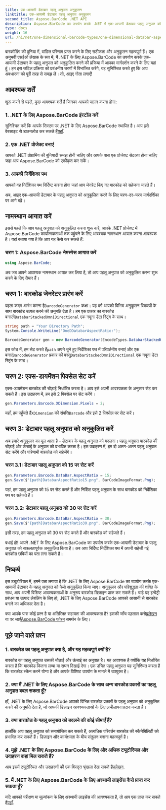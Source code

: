 ```yaml
---
title: एक-आयामी डेटाबार पहलू अनुपात अनुकूलन
linktitle: एक-आयामी डेटाबार पहलू अनुपात अनुकूलन
second_title: Aspose.BarCode .NET API
description: Aspose.BarCode का उपयोग करके .NET में एक-आयामी डेटाबार पहलू अनुपात को अनुकूलित करना सीखें। बारकोड परिशुद्धता और डिज़ाइन बढ़ाएँ।
type: docs
weight: 16
url: /hi/net/one-dimensional-barcode-types/one-dimensional-databar-aspect-ratio-customization/
---
```


बारकोडिंग की दुनिया में, वांछित परिणाम प्राप्त करने के लिए सटीकता और अनुकूलन महत्वपूर्ण हैं। एक अनुभवी एसईओ लेखक के रूप में, मैं .NET के लिए Aspose.BarCode का उपयोग करके एक-आयामी डेटाबार के पहलू अनुपात को अनुकूलित करने की प्रक्रिया में आपका मार्गदर्शन करने के लिए यहां हूं। हम इस जटिल प्रक्रिया को प्रबंधनीय चरणों में विभाजित करेंगे, यह सुनिश्चित करते हुए कि आप अवधारणा को पूरी तरह से समझ लें। तो, आइए गोता लगाएँ!

## आवश्यक शर्तें

शुरू करने से पहले, कुछ आवश्यक शर्तें हैं जिनका आपको पालन करना होगा:

### 1. .NET के लिए Aspose.BarCode इंस्टॉल करें

 सुनिश्चित करें कि आपके सिस्टम पर .NET के लिए Aspose.BarCode स्थापित है। आप इसे वेबसाइट से डाउनलोड कर सकते हैं[यहाँ](https://releases.aspose.com/barcode/net/).

### 2. एक .NET प्रोजेक्ट बनाएं

आपको .NET प्रोग्रामिंग की बुनियादी समझ होनी चाहिए और आपके पास एक प्रोजेक्ट सेटअप होना चाहिए जहां आप Aspose.BarCode को एकीकृत कर सकें।

### 3. आपकी निर्देशिका पथ

आपको वह निर्देशिका पथ निर्दिष्ट करना होगा जहां आप जेनरेट किए गए बारकोड को सहेजना चाहते हैं।

अब, आइए एक-आयामी डेटाबार के पहलू अनुपात को अनुकूलित करने के लिए चरण-दर-चरण मार्गदर्शिका पर आगे बढ़ें।

## नामस्थान आयात करें

इससे पहले कि आप पहलू अनुपात को अनुकूलित करना शुरू करें, आपके .NET प्रोजेक्ट में Aspose.BarCode कार्यात्मकताओं तक पहुंचने के लिए आवश्यक नामस्थान आयात करना आवश्यक है। यहां बताया गया है कि आप यह कैसे कर सकते हैं:

### चरण 1: Aspose.BarCode नेमस्पेस आयात करें

```csharp
using Aspose.BarCode;
```

अब जब आपने आवश्यक नामस्थान आयात कर लिया है, तो आप पहलू अनुपात को अनुकूलित करना शुरू करने के लिए तैयार हैं।

## चरण 1: बारकोड जेनरेटर प्रारंभ करें

 पहला कदम आरंभ करना है`BarcodeGenerator` कक्षा। यह वर्ग आपको विभिन्न अनुकूलन विकल्पों के साथ बारकोड उत्पन्न करने की अनुमति देता है। हम एक प्रकार का बारकोड बनाएंगे`DatabarStackedOmniDirectional` एक नमूना डेटा स्ट्रिंग के साथ।

```csharp
string path = "Your Directory Path";
System.Console.WriteLine("OneDDatabarAspectRatio:");

BarcodeGenerator gen = new BarcodeGenerator(EncodeTypes.DatabarStackedOmniDirectional, "(01)12345678901231");
```

 इस कोड में, हम सेट करते हैं`path` अपने चुने हुए निर्देशिका पथ में परिवर्तनीय बनाएं और एक बनाएं`BarcodeGenerator` प्रकार की वस्तु`DatabarStackedOmniDirectional` एक नमूना डेटा स्ट्रिंग के साथ।

## चरण 2: एक्स-डायमेंशन पिक्सेल सेट करें

एक्स-डायमेंशन बारकोड की चौड़ाई निर्धारित करता है। आप इसे अपनी आवश्यकता के अनुसार सेट कर सकते हैं। इस उदाहरण में, हम इसे 2 पिक्सेल पर सेट करेंगे।

```csharp
gen.Parameters.Barcode.XDimension.Pixels = 2;
```

 यहाँ, हम पहुँचते हैं`XDimension` की संपत्ति`Barcode` और इसे 2 पिक्सेल पर सेट करें।

## चरण 3: डेटाबार पहलू अनुपात को अनुकूलित करें

अब हमारे अनुकूलन का मूल आता है - डेटाबार के पहलू अनुपात को बदलना। पहलू अनुपात बारकोड की चौड़ाई और ऊंचाई के अनुपात को प्रभावित करता है। इस उदाहरण में, हम दो अलग-अलग पहलू अनुपात सेट करेंगे और परिणामी बारकोड को सहेजेंगे।

### चरण 3.1: डेटाबार पहलू अनुपात को 15 पर सेट करें

```csharp
gen.Parameters.Barcode.DataBar.AspectRatio = 15;
gen.Save($"{path}DatabarAspectRatio15.png", BarCodeImageFormat.Png);
```

यहां, हम पहलू अनुपात को 15 पर सेट करते हैं और निर्दिष्ट पहलू अनुपात के साथ बारकोड को निर्देशिका पथ पर सहेजते हैं।

### चरण 3.2: डेटाबार पहलू अनुपात को 30 पर सेट करें

```csharp
gen.Parameters.Barcode.DataBar.AspectRatio = 30;
gen.Save($"{path}DatabarAspectRatio30.png", BarCodeImageFormat.Png);
```

इसी तरह, हम पहलू अनुपात को 30 पर सेट करते हैं और बारकोड को सहेजते हैं।

बधाई हो! आपने .NET के लिए Aspose.BarCode का उपयोग करके एक-आयामी डेटाबार के पहलू अनुपात को सफलतापूर्वक अनुकूलित किया है। अब आप निर्दिष्ट निर्देशिका पथ में अपनी सहेजी गई बारकोड छवियों का पता लगा सकते हैं।

## निष्कर्ष

इस ट्यूटोरियल में, हमने पता लगाया है कि .NET के लिए Aspose.BarCode का उपयोग करके एक-आयामी डेटाबार के पहलू अनुपात को कैसे अनुकूलित किया जाए। अनुकूलन और परिशुद्धता की शक्ति के साथ, आप अपनी विशिष्ट आवश्यकताओं के अनुरूप बारकोड डिज़ाइन प्राप्त कर सकते हैं। चाहे यह इन्वेंट्री प्रबंधन या उत्पाद लेबलिंग के लिए हो, .NET के लिए Aspose.BarCode आपको आसानी से बारकोड बनाने का अधिकार देता है।

 क्या आपके पास कोई प्रश्न है या अतिरिक्त सहायता की आवश्यकता है? इसकी जाँच पड़ताल करो[प्रलेखन](https://reference.aspose.com/barcode/net/) या पर जाएँ[Aspose.BarCode फोरम](https://forum.aspose.com/c/barcode/13) समर्थन के लिए।

## पूछे जाने वाले प्रश्न

### 1. बारकोड का पहलू अनुपात क्या है, और यह महत्वपूर्ण क्यों है?

बारकोड का पहलू अनुपात उसकी चौड़ाई और ऊंचाई का अनुपात है। यह आवश्यक है क्योंकि यह निर्धारित करता है कि बारकोड कितना लम्बा या सघन दिखाई देगा। एक उचित पहलू अनुपात यह सुनिश्चित करता है कि बारकोड स्कैन करने योग्य है और आपके विशिष्ट उपयोग के मामले में उपयुक्त है।

### 2. क्या मैं .NET के लिए Aspose.BarCode के साथ अन्य बारकोड प्रकारों का पहलू अनुपात बदल सकता हूँ?

हाँ, .NET के लिए Aspose.BarCode आपको विभिन्न बारकोड प्रकारों के पहलू अनुपात को अनुकूलित करने की अनुमति देता है, जो आपकी डिज़ाइन आवश्यकताओं के लिए लचीलापन प्रदान करता है।

### 3. क्या बारकोड के पहलू अनुपात को बदलने की कोई सीमाएँ हैं?

हालाँकि आप पहलू अनुपात को समायोजित कर सकते हैं, अत्यधिक परिवर्तन बारकोड की स्कैनेबिलिटी को प्रभावित कर सकते हैं। डिज़ाइन और कार्यक्षमता के बीच संतुलन बनाना महत्वपूर्ण है।

### 4. मुझे .NET के लिए Aspose.BarCode के लिए और अधिक ट्यूटोरियल और उदाहरण कहां मिल सकते हैं?

 आप इसमें ट्यूटोरियल और उदाहरणों की एक विस्तृत श्रृंखला देख सकते हैं[प्रलेखन](https://reference.aspose.com/barcode/net/).

### 5. मैं .NET के लिए Aspose.BarCode के लिए अस्थायी लाइसेंस कैसे प्राप्त कर सकता हूँ?

 यदि आपको परीक्षण या मूल्यांकन के लिए अस्थायी लाइसेंस की आवश्यकता है, तो आप एक प्राप्त कर सकते हैं[यहाँ](https://purchase.aspose.com/temporary-license/).


